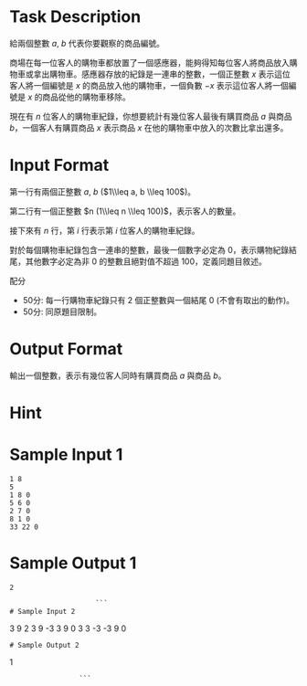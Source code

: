 # Task Description
給兩個整數 $a$, $b$ 代表你要觀察的商品編號。

商場在每一位客人的購物車都放置了一個感應器，能夠得知每位客人將商品放入購物車或拿出購物車。感應器存放的紀錄是一連串的整數，一個正整數 $x$ 表示這位客人將一個編號是 $x$ 的商品放入他的購物車，一個負數 $-x$ 表示這位客人將一個編號是 $x$ 的商品從他的購物車移除。

現在有 $n$ 位客人的購物車紀錄，你想要統計有幾位客人最後有購買商品 $a$ 與商品 $b$，一個客人有購買商品 $x$ 表示商品 $x$ 在他的購物車中放入的次數比拿出還多。
# Input Format
第一行有兩個正整數 $a$, $b$ ($1\\leq a, b \\leq 100$)。

第二行有一個正整數 $n (1\\leq n \\leq 100)$，表示客人的數量。

接下來有 $n$ 行，第 $i$ 行表示第 $i$ 位客人的購物車紀錄。

對於每個購物車紀錄包含一連串的整數，最後一個數字必定為 $0$，表示購物紀錄結尾，其他數字必定為非 $0$ 的整數且絕對值不超過 $100$，定義同題目敘述。

配分

* 50分: 每一行購物車紀錄只有 $2$ 個正整數與一個結尾 $0$ (不會有取出的動作)。
* 50分: 同原題目限制。
# Output Format
輸出一個整數，表示有幾位客人同時有購買商品 $a$ 與商品 $b$。
# Hint

# Sample Input 1
```
1 8
5
1 8 0
5 6 0
2 7 0
8 1 0
33 22 0
```
# Sample Output 1
```
2

                     ```
# Sample Input 2
```
3 9
2
3 9 -3 3 9 0
3 3 -3 -3 9 0
```
# Sample Output 2
```
1

                     ```

